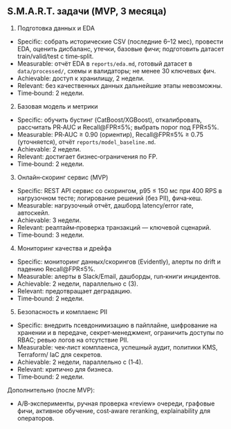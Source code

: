## S.M.A.R.T. задачи (MVP, 3 месяца)

1) Подготовка данных и EDA
- Specific: собрать исторические CSV (последние 6–12 мес), провести EDA, оценить дисбаланс, утечки, базовые фичи; подготовить датасет train/valid/test c time‑split.
- Measurable: отчёт EDA в `reports/eda.md`, готовый датасет в `data/processed/`, схемы и валидаторы; не менее 30 ключевых фич.
- Achievable: доступ к хранилищу, 2 недели.
- Relevant: без качественных данных дальнейшие этапы невозможны.
- Time‑bound: 2 недели.

2) Базовая модель и метрики
- Specific: обучить бустинг (CatBoost/XGBoost), откалибровать, рассчитать PR‑AUC и Recall@FPR≤5%; выбрать порог под FPR≤5%.
- Measurable: PR‑AUC ≥ 0.90 (ориентир), Recall@FPR≤5% ≥ 0.75 (уточняется), отчёт `reports/model_baseline.md`.
- Achievable: 2 недели.
- Relevant: достигает бизнес‑ограничения по FP.
- Time‑bound: 2 недели.

3) Онлайн‑скоринг сервис (MVP)
- Specific: REST API сервис со скорингом, p95 ≤ 150 мс при 400 RPS в нагрузочном тесте; логирование решений (без PII), фича‑кеш.
- Measurable: нагрузочный отчёт, дашборд latency/error rate, автоскейл.
- Achievable: 3 недели.
- Relevant: реалтайм‑проверка транзакций — ключевой сценарий.
- Time‑bound: 3 недели.

4) Мониторинг качества и дрейфа
- Specific: мониторинг данных/скорингов (Evidently), алерты по drift и падению Recall@FPR≤5%.
- Measurable: алерты в Slack/Email, дашборды, run‑книги инцидентов.
- Achievable: 2 недели, параллельно с (3).
- Relevant: предотвращает деградацию.
- Time‑bound: 2 недели.

5) Безопасность и комплаенс PII
- Specific: внедрить псевдонимизацию в пайплайне, шифрование на хранении и в передаче, секрет‑менеджмент, ограничить доступы по RBAC; ревью логов на отсутствие PII.
- Measurable: чек‑лист комплаенса, успешный аудит, политики KMS, Terraform/ IaC для секретов.
- Achievable: 2 недели, параллельно с (1‑4).
- Relevant: критично для бизнеса.
- Time‑bound: 2 недели.

Дополнительно (после MVP):
- A/B‑эксперименты, ручная проверка «review» очереди, графовые фичи, активное обучение, cost‑aware reranking, explainability для операторов.


